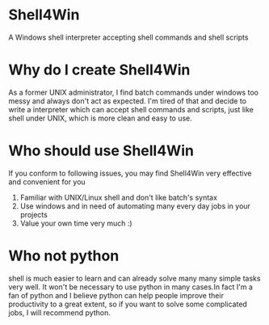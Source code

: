 Shell4Win
=========

A Windows shell interpreter accepting shell commands and shell scripts

Why do I create Shell4Win
=========

As a former UNIX administrator, I find batch commands under windows too messy and always don't act as expected. 
I'm tired of that and decide to write a interpreter which can accept shell commands and scripts, just like shell under UNIX, which is more clean and easy to use.

Who should use Shell4Win
=========

If you conform to following issues, you may find Shell4Win very effective and convenient for you
1. Familiar with UNIX/Linux shell and don't like batch's syntax
2. Use windows and in need of automating many every day jobs in your projects
3. Value your own time very much :)

Who not python
=========

shell is much easier to learn and can already solve many many simple tasks very well. It won't be necessary to use python in many cases.In fact I'm a fan of python and I believe python can help people improve their productivity to a great extent, so if you want to solve some complicated jobs, I will recommend python.
